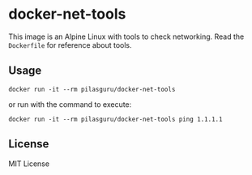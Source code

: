 # docker-net-tools

This image is an Alpine Linux with tools to check networking. Read the `Dockerfile` for reference about tools.

## Usage

```
docker run -it --rm pilasguru/docker-net-tools
```

or run with the command to execute:

```
docker run -it --rm pilasguru/docker-net-tools ping 1.1.1.1
```

## License

MIT License
